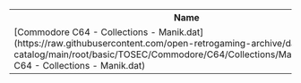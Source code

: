 <table>
<tr><th>Name</th><th>Size</th></tr>
<tr><td>[Commodore C64 - Collections - Manik.dat](https://raw.githubusercontent.com/open-retrogaming-archive/dat-catalog/main/root/basic/TOSEC/Commodore/C64/Collections/Manik/Commodore C64 - Collections - Manik.dat)</td><td>431049</td></tr>
</table>
